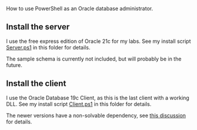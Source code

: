 How to use PowerShell as an Oracle database administrator.

## Install the server

I use the free express edition of Oracle 21c for my labs. See my install script [Server.ps1](Server.ps1) in this folder for details.

The sample schema is currently not included, but will probably be in the future.


## Install the client

I use the Oracle Database 19c Client, as this is the last client with a working DLL. See my install script [Client.ps1](Client.ps1) in this folder for details.

The newer versions have a non-solvable dependency, see [this discussion](https://community.oracle.com/tech/developers/discussion/4502297) for details.
